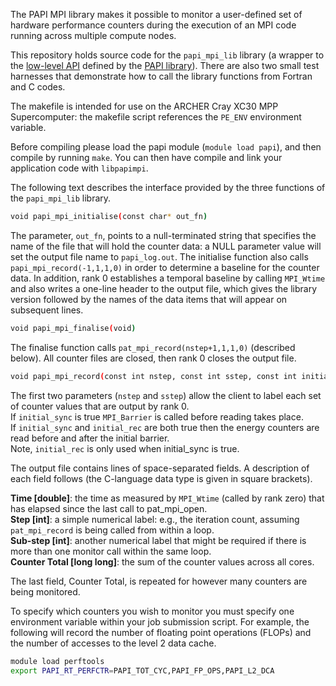 The PAPI MPI library makes it possible to monitor a user-defined set of
hardware performance counters during the execution of an MPI code running
across multiple compute nodes.

This repository holds source code for the `papi_mpi_lib` library (a wrapper to the [low-level API](http://icl.cs.utk.edu/papi/docs/dd/dbc/group__low__api.html) defined by the [PAPI library](http://icl.utk.edu/papi/)). There are also two small test harnesses that demonstrate how to call the library functions from Fortran and C codes.

The makefile is intended for use on the ARCHER Cray XC30 MPP Supercomputer:
the makefile script references the `PE_ENV` environment variable.

Before compiling please load the papi module (`module load papi`),
and then compile by running `make`. You can then have compile and link
your application code with `libpapimpi`.

The following text describes the interface provided by the three functions
of the `papi_mpi_lib` library.

```bash
void papi_mpi_initialise(const char* out_fn)
```

The parameter, `out_fn`, points to a null-terminated string that specifies the name of the file that will hold the counter data: a NULL parameter value will set the output file name to `papi_log.out`. The initialise function also calls `papi_mpi_record(-1,1,1,0)` in order to determine a baseline for the counter data. In addition, rank 0 establishes a temporal baseline by calling `MPI_Wtime` and also writes a one-line header to the output file, which gives the library version followed by the names of the data items that will appear on subsequent lines.

```bash
void papi_mpi_finalise(void)
```

The finalise function calls `pat_mpi_record(nstep+1,1,1,0)` (described below). All counter files are closed, then rank 0 closes the output file.

```bash
void papi_mpi_record(const int nstep, const int sstep, const int initial_sync, const int initial_rec)
```

The first two parameters (`nstep` and `sstep`) allow the client to label each set of counter values that are output by rank 0.<br>
If `initial_sync` is true `MPI_Barrier` is called before reading takes place.<br>
If `initial_sync` and `initial_rec` are both true then the energy counters are read before and after the initial barrier.<br> Note, `initial_rec` is only used when initial_sync is true.

The output file contains lines of space-separated fields. A description of each field follows (the  C-language data type is given in square brackets).

**Time [double]**: the time as measured by `MPI_Wtime` (called by rank zero) that has elapsed since the last call to pat_mpi_open.<br> 
**Step [int]**: a simple numerical label: e.g., the iteration count, assuming `pat_mpi_record` is being called from within a loop.<br> 
**Sub-step [int]**: another numerical label that might be required if there is more than one monitor call within the same loop.<br>
**Counter Total [long long]**: the sum of the counter values across all cores.<br>

The last field, Counter Total, is repeated for however many counters are being monitored.

To specify which counters you wish to monitor you must specify one environment variable within your job submission
script. For example, the following will record the number of floating point operations (FLOPs) and the number of accesses to the level 2 data cache.

```bash
module load perftools
export PAPI_RT_PERFCTR=PAPI_TOT_CYC,PAPI_FP_OPS,PAPI_L2_DCA
```

